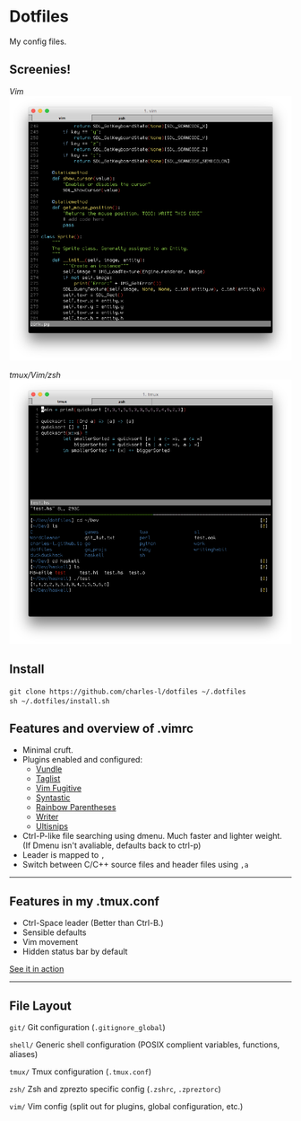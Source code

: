 Dotfiles
========
My config files.

Screenies!
--------
_Vim_<br/>
![](screenshots/vim.png)
<br/>

_tmux/Vim/zsh_<br/>
![](screenshots/all_together.png)

Install
----
`git clone https://github.com/charles-l/dotfiles ~/.dotfiles` <br/>
`sh ~/.dotfiles/install.sh`

Features and overview of .vimrc
----
- Minimal cruft.
- Plugins enabled and configured:
  - [Vundle](http://www.vim.org/scripts/script.php?script_id=3458)
  - [Taglist](http://www.vim.org/scripts/script.php%3Fscript_id%3D273)
  - [Vim Fugitive](https://github.com/tpope/vim-fugitive)
  - [Syntastic](https://github.com/scrooloose/syntastic)
  - [Rainbow Parentheses](https://github.com/kien/rainbow_parentheses.vim)
  - [Writer](https://github.com/charles-l/writer)
  - [Ultisnips](https://github.com/SirVer/ultisnips)
- Ctrl-P-like file searching using dmenu. Much faster and lighter weight. (If Dmenu isn't avaliable, defaults back to ctrl-p)
- Leader is mapped to `,`
- Switch between C/C++ source files and header files using `,a`

------
Features in my .tmux.conf
---
- Ctrl-Space leader (Better than Ctrl-B.)
- Sensible defaults
- Vim movement
- Hidden status bar by default

[See it in action](https://asciinema.org/a/14706)

------
File Layout
------
`git/` Git configuration (`.gitignore_global`)

`shell/` Generic shell configuration (POSIX complient variables, functions, aliases)

`tmux/` Tmux configuration (`.tmux.conf`)

`zsh/` Zsh and zprezto specific config (`.zshrc`, `.zpreztorc`)

`vim/` Vim config (split out for plugins, global configuration, etc.)

